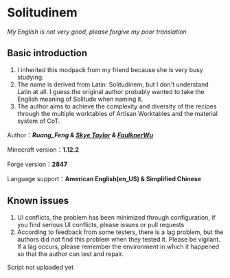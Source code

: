 # Solitudinem

*My English is not very good, please forgive my poor translation*

## Basic introduction



1. I inherited this modpack from my friend because she is very busy studying.
2. The name is derived from Latin: Solitudinem, but I don't understand Latin at all. I guess the original author probably wanted to take the English meaning of Solitude when naming it.
3. The author aims to achieve the complexity and diversity of the recipes through the multiple worktables of Artisan Worktables and the material system of CoT.



Author：***Ruang_Feng & [Skye Taylor](https://github.com/cyciling) & [FaulknerWu](https://github.com/FaulknerWu)***

Minecraft version：**1.12.2**

Forge version：**2847**

Language support：**American English(en_US) & Simplified Chinese**



## Known issues

1. UI conflicts, the problem has been minimized through configuration, if you find serious UI conflicts, please issues or pull requests
2. According to feedback from some testers, there is a lag problem, but the authors did not find this problem when they tested it. Please be vigilant. If a lag occurs, please remember the environment in which it happened so that the author can test and repair.

Script not uploaded yet